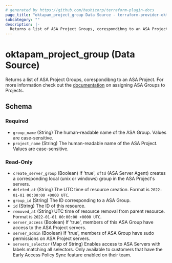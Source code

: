 ```yaml
---
# generated by https://github.com/hashicorp/terraform-plugin-docs
page_title: "oktapam_project_group Data Source - terraform-provider-oktapam"
subcategory: ""
description: |-
  Returns a list of ASA Project Groups, corespondibng to an ASA Project. For more information check out the documentation https://help.okta.com/asa/en-us/Content/Topics/Adv_Server_Access/docs/setup/add-a-group-to-project.htm on assigning ASA Groups to Projects.
---
```


# oktapam_project_group (Data Source)

Returns a list of ASA Project Groups, corespondibng to an ASA Project. For more information check out the [documentation](https://help.okta.com/asa/en-us/Content/Topics/Adv_Server_Access/docs/setup/add-a-group-to-project.htm) on assigning ASA Groups to Projects.



<!-- schema generated by tfplugindocs -->
## Schema

### Required

- `group_name` (String) The human-readable name of the ASA Group. Values are case-sensitive.
- `project_name` (String) The human-readable name of the ASA Project. Values are case-sensitive.

### Read-Only

- `create_server_group` (Boolean) If 'true', `sftd` (ASA Server Agent) creates a corresponding local (unix or windows) group in the ASA Project's servers.
- `deleted_at` (String) The UTC time of resource creation. Format is `2022-01-01 00:00:00 +0000 UTC`.
- `group_id` (String) The ID corresponding to a ASA Group.
- `id` (String) The ID of this resource.
- `removed_at` (String) UTC time of resource removal from parent resource. Format is `2022-01-01 00:00:00 +0000 UTC`.
- `server_access` (Boolean) If 'true', members of this ASA Group have access to the ASA Project servers.
- `server_admin` (Boolean) If 'true', members of ASA Group have sudo permissions on ASA Project servers.
- `servers_selector` (Map of String) Enables access to ASA Servers with labels matching all selectors. Only available to customers that have the Early Access Policy Sync feature enabled on their team.


